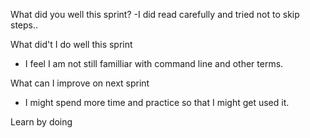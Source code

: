 What did you well this sprint?
-I did read carefully and tried not to skip steps..

What did't I do well this sprint
- I feel I am not still familliar with command line and other terms.

What can I improve on next sprint
- I might spend more time and practice so that I might get used it.

Learn by doing
